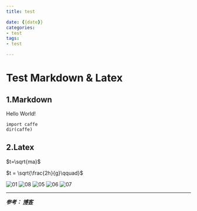 ```yaml
---
title: test

date: {{date}}
categories:
- test
tags:
- test

---
```



# Test Markdown & Latex #
## 1.Markdown ##
Hello World!

    import caffe
    dir(caffe)

## 2.Latex ##

$t=\sqrt{ma}$

$t = \sqrt{\frac{2h}{g}\qquad}$

![01](https://i.loli.net/2019/09/09/hQyiTGYlIwtdmRx.png)
![08](https://i.loli.net/2019/09/10/rTyLKqWz2NtQPDV.png)
![05](https://i.loli.net/2019/09/10/gT1ZNYy3kxovfBF.png)
![06](https://i.loli.net/2019/09/10/3klMR2ZLiyc6mop.png)
![07](https://i.loli.net/2019/09/10/8A6hSHZ4ljCN1iE.png)


---
***参考：
[博客](https://blog.51cto.com/yucanghai/1715170)***
